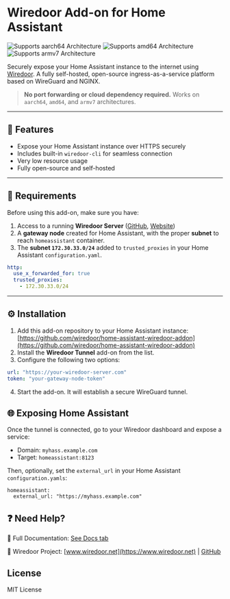# Wiredoor Add-on for Home Assistant

![Supports aarch64 Architecture][aarch64-shield]
![Supports amd64 Architecture][amd64-shield]
![Supports armv7 Architecture][armv7-shield]

[aarch64-shield]: https://img.shields.io/badge/aarch64-yes-green.svg
[amd64-shield]: https://img.shields.io/badge/amd64-yes-green.svg
[armv7-shield]: https://img.shields.io/badge/armv7-yes-green.svg

Securely expose your Home Assistant instance to the internet using [Wiredoor](https://github.com/wiredoor/wiredoor). A fully self-hosted, open-source ingress-as-a-service platform based on WireGuard and NGINX.

> **No port forwarding or cloud dependency required.**
> Works on `aarch64`, `amd64`, and `armv7` architectures.

---

## 🚀 Features

- Expose your Home Assistant instance over HTTPS securely
- Includes built-in `wiredoor-cli` for seamless connection
- Very low resource usage
- Fully open-source and self-hosted

---

## 🔧 Requirements

Before using this add-on, make sure you have:

1. Access to a running **Wiredoor Server** ([GitHub](https://github.com/wiredoor/wiredoor), [Website](https://www.wiredoor.net))
2. A **gateway node** created for Home Assistant, with the proper **subnet** to reach `homeassistant` container.
3. The **subnet `172.30.33.0/24`** added to `trusted_proxies` in your Home Assistant `configuration.yaml`.

```yaml
http:
  use_x_forwarded_for: true
  trusted_proxies:
    - 172.30.33.0/24
```

---

## ⚙️ Installation

1. Add this add-on repository to your Home Assistant instance: [https://github.com/wiredoor/home-assistant-wiredoor-addon](https://github.com/wiredoor/home-assistant-wiredoor-addon)
2. Install the **Wiredoor Tunnel** add-on from the list.
3. Configure the following two options:

```yaml
url: "https://your-wiredoor-server.com"
token: "your-gateway-node-token"
```

4. Start the add-on. It will establish a secure WireGuard tunnel.

## 🌐 Exposing Home Assistant

Once the tunnel is connected, go to your Wiredoor dashboard and expose a service:

- Domain: `myhass.example.com`
- Target: `homeassistant:8123`

Then, optionally, set the `external_url` in your Home Assistant `configuration.yamls`:

```ymal
homeassistant:
  external_url: "https://myhass.example.com"
```

## ❓ Need Help?

📖 Full Documentation: [See Docs tab](https://github.com/wiredoor/home-assistant-wiredoor-addon/blob/main/wiredoor/DOCS.md)

🔗 Wiredoor Project: [www.wiredoor.net](https://www.wiredoor.net) | [GitHub](https://github.com/wiredoor/wiredoor)

## License

MIT License
